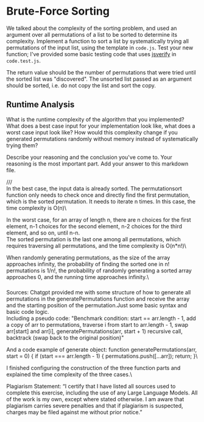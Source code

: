 # Brute-Force Sorting

We talked about the complexity of the sorting problem, and used an argument over
all permutations of a list to be sorted to determine its complexity. Implement
a function to sort a list by systematically trying all permutations of the input
list, using the template in `code.js`. Test your new function; I've provided
some basic testing code that uses [jsverify](https://jsverify.github.io/) in
`code.test.js`.

The return value should be the number of permutations that were tried until the
sorted list was "discovered". The unsorted list passed as an argument should be
sorted, i.e. do not copy the list and sort the copy.

## Runtime Analysis

What is the runtime complexity of the algorithm that you implemented? What does
a best case input for your implementation look like, what does a worst case
input look like? How would this complexity change if you generated permutations
randomly without memory instead of systematically trying them?

Describe your reasoning and the conclusion you've come to. Your reasoning is the
most important part. Add your answer to this markdown file.

///\
In the best case, the input data is already sorted. The permutationsort function only needs to check once and directly find the first permutation, which is the sorted permutation. It needs to iterate n times. In this case, the time complexity is O(n)\

In the worst case, for an array of length n, there are n choices for the first element, n-1 choices for the second element, n-2 choices for the third element, and so on, until n-n.\
The sorted permutation is the last one among all permutations, which requires traversing all permutations, and the time complexity is O(n*n!)\

When randomly generating permutations, as the size of the array approaches infinity, the probability of finding the sorted one in n! permutations is 1/n!, the probability of randomly generating a sorted array approaches 0, and the running time approaches infinity.\


###
Sources: Chatgpt provided me with some structure of how to generate all permutations in the generatePermutations function and receive the array and the starting position of the permutation.Just some basic syntax and basic code logic.\
Including a pseudo code: "Benchmark condition: start == arr.length - 1, add a copy of arr to permutations, traverse i from start to arr.length - 1, swap arr[start] and arr[i], generatePermutations(arr, start + 1) recursive call, backtrack (swap back to the original position)"

And a code example of generate object:
function generatePermutations(arr, start = 0) {
if (start === arr.length - 1) {
permutations.push([...arr]);
return;
}\

I finished configuring the construction of the three function parts and explained the time complexity of the three cases.\

Plagiarism Statement: “I certify that I have listed all sources used to complete this exercise, including the use of any Large Language Models. All of the work is my own, except where stated otherwise. I am aware that plagiarism carries severe penalties and that if plagiarism is suspected, charges may be filed against me without prior notice.”
